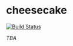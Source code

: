 # cheesecake

[![Build Status](https://travis-ci.org/maizy/cheesecake.svg?branch=master)](https://travis-ci.org/maizy/cheesecake)

_TBA_
